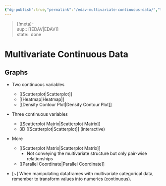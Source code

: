 ```yaml
---
{"dg-publish":true,"permalink":"/edav-multivariate-continuous-data/","title":"EDAV - Multivariate Continuous Data","created":"2022-10-13T02:31:53","updated":""}
---
```


> [!meta]-  
sup:: [[EDAV\|EDAV]]  
state:: done  

# Multivariate Continuous Data

## Graphs

- Two continuous variables
    - [[Scatterplot\|Scatterplot]]
    - [[Heatmap\|Heatmap]]
    - [[Density Contour Plot\|Density Contour Plot]]
- Three continuous variables
    - [[Scatterplot Matrix\|Scatterplot Matrix]]
    - 3D [[Scatterplot\|Scatterplot]] (interactive)
- More
    - [[Scatterplot Matrix\|Scatterplot Matrix]]
        - Not conveying the multivariate structure but only pair-wise relationships
    - [[Parallel Coordinate\|Parallel Coordinate]]

- [~] When manipulating dataframes with multivariate categorical data, remember to transform values into numerics (continuous).
